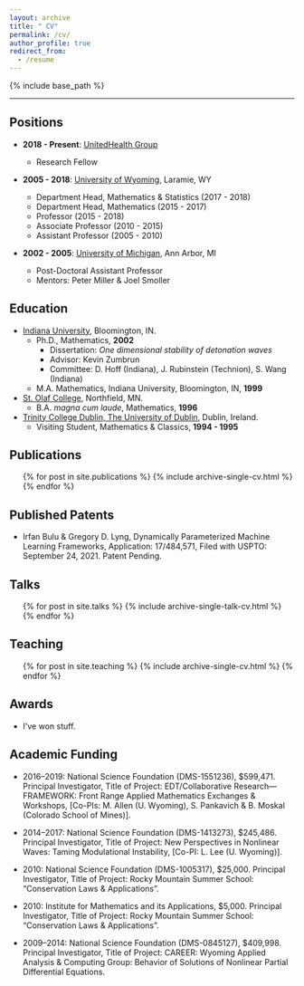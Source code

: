 ```yaml
---
layout: archive
title: " CV"
permalink: /cv/
author_profile: true
redirect_from:
  - /resume
---
```


{% include base_path %}

---

## Positions
* **2018 - Present**: [UnitedHealth Group](https://www.unitedhealthgroup.com)
  * Research Fellow

* **2005 - 2018**:  [University of Wyoming](http://www.uwyo.edu), Laramie, WY
  * Department Head, Mathematics & Statistics (2017 - 2018)
  * Department Head, Mathematics (2015 - 2017) 
  * Professor (2015 - 2018)
  * Associate Professor (2010 - 2015)
  * Assistant Professor (2005 - 2010)

* **2002 - 2005**: [University of Michigan](http://www.umich.edu), Ann Arbor, MI
  * Post-Doctoral Assistant Professor
  * Mentors: Peter Miller & Joel Smoller
  
## Education
* [Indiana University](http://www.iub.edu), Bloomington, IN.
  * Ph.D., Mathematics, **2002**
    * Dissertation: *One dimensional stability of detonation waves*
    * Advisor: Kevin Zumbrun
    * Committee: D. Hoff (Indiana), J. Rubinstein (Technion), S. Wang (Indiana)
  * M.A. Mathematics, Indiana University, Bloomington, IN,  **1999**
* [St. Olaf College](http://stolaf.edu), Northfield, MN.
  * B.A. *magna cum laude*, Mathematics, **1996**
* [Trinity College Dublin, The University of Dublin](http://www.tcd.ie), Dublin, Ireland.
  * Visiting Student, Mathematics & Classics, **1994 - 1995**

## Publications
  <ul>{% for post in site.publications %}
    {% include archive-single-cv.html %}
  {% endfor %}</ul>
  
## Published Patents

* Irfan Bulu & Gregory D. Lyng, Dynamically Parameterized Machine Learning Frameworks, Application: 17/484,571, Filed with USPTO: September 24, 2021. Patent Pending.

## Talks

  <ul>{% for post in site.talks %}
    {% include archive-single-talk-cv.html %}
  {% endfor %}</ul>
  
## Teaching

  <ul>{% for post in site.teaching %}
    {% include archive-single-cv.html %}
  {% endfor %}</ul>
  
## Awards

* I've won stuff. 

## Academic Funding 

* 2016–2019: National Science Foundation (DMS-1551236), $599,471. Principal Investigator, Title of Project: EDT/Collaborative Research— FRAMEWORK: Front Range Applied Mathematics Exchanges & Workshops, [Co-PIs: M. Allen (U. Wyoming), S. Pankavich & B. Moskal (Colorado School of Mines)].

* 2014–2017: National Science Foundation (DMS-1413273), $245,486. Principal Investigator, Title of Project: New Perspectives in Nonlinear Waves: Taming Modulational Instability, [Co-PI: L. Lee (U. Wyoming)].

* 2010: National Science Foundation (DMS-1005317), $25,000. Principal Investigator, Title of Project: Rocky Mountain Summer School: “Conservation Laws & Applications”.

* 2010: Institute for Mathematics and its Applications, $5,000. Principal Investigator, Title of Project: Rocky Mountain Summer School: “Conservation Laws & Applications”.

* 2009–2014: National Science Foundation (DMS-0845127), $409,998. Principal Investigator, Title of Project: CAREER: Wyoming Applied Analysis & Computing Group: Behavior of Solutions of Nonlinear Partial Differential Equations.
